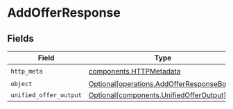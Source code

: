 # AddOfferResponse


## Fields

| Field                                                                                        | Type                                                                                         | Required                                                                                     | Description                                                                                  |
| -------------------------------------------------------------------------------------------- | -------------------------------------------------------------------------------------------- | -------------------------------------------------------------------------------------------- | -------------------------------------------------------------------------------------------- |
| `http_meta`                                                                                  | [components.HTTPMetadata](../../models/components/httpmetadata.md)                           | :heavy_check_mark:                                                                           | N/A                                                                                          |
| `object`                                                                                     | [Optional[operations.AddOfferResponseBody]](../../models/operations/addofferresponsebody.md) | :heavy_minus_sign:                                                                           | N/A                                                                                          |
| `unified_offer_output`                                                                       | [Optional[components.UnifiedOfferOutput]](../../models/components/unifiedofferoutput.md)     | :heavy_minus_sign:                                                                           | N/A                                                                                          |